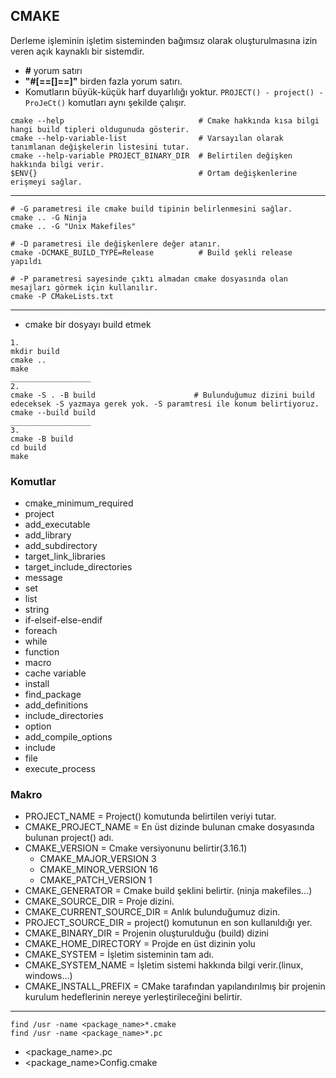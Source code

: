 ## CMAKE
Derleme işleminin işletim sisteminden bağımsız olarak oluşturulmasına izin veren açık kaynaklı bir sistemdir.
- **#** yorum satırı
- **"#[==[]==]"** birden fazla yorum satırı.
- Komutların büyük-küçük harf duyarlılığı yoktur. `PROJECT() - project() - ProJeCt()` komutları aynı şekilde çalışır.
```
cmake --help                              # Cmake hakkında kısa bilgi hangi build tipleri oldugunuda gösterir.
cmake --help-variable-list                # Varsayılan olarak tanımlanan değişkelerin listesini tutar.
cmake --help-variable PROJECT_BINARY_DIR  # Belirtilen değişken hakkında bilgi verir.
$ENV{}                                    # Ortam değişkenlerine erişmeyi sağlar. 
```
_____
```
# -G parametresi ile cmake build tipinin belirlenmesini sağlar.
cmake .. -G Ninja
cmake .. -G "Unix Makefiles"

# -D parametresi ile değişkenlere değer atanır. 
cmake -DCMAKE_BUILD_TYPE=Release          # Build şekli release yapıldı

# -P parametresi sayesinde çıktı almadan cmake dosyasında olan mesajları görmek için kullanılır.
cmake -P CMakeLists.txt
```
---
- cmake bir dosyayı build etmek

```
1.
mkdir build
cmake ..
make
__________________
2.
cmake -S . -B build                      # Bulunduğumuz dizini build edeceksek -S yazmaya gerek yok. -S paramtresi ile konum belirtiyoruz.
cmake --build build
__________________
3. 
cmake -B build
cd build
make
```
### Komutlar
- cmake_minimum_required
- project
- add_executable
- add_library
- add_subdirectory
- target_link_libraries
- target_include_directories
- message
- set
- list
- string
- if-elseif-else-endif
- foreach
- while
- function
- macro
- cache variable
- install
- find_package
- add_definitions
- include_directories
- option
- add_compile_options
- include
- file
- execute_process

### Makro
- PROJECT_NAME            = Project() komutunda belirtilen veriyi tutar.
- CMAKE_PROJECT_NAME      = En üst dizinde bulunan cmake dosyasında bulunan project() adı.
- CMAKE_VERSION           = Cmake versiyonunu belirtir(3.16.1)
    - CMAKE_MAJOR_VERSION 3
    - CMAKE_MINOR_VERSION 16
    - CMAKE_PATCH_VERSION 1
- CMAKE_GENERATOR          = Cmake build şeklini belirtir. (ninja makefiles...)
- CMAKE_SOURCE_DIR         = Proje dizini.
- CMAKE_CURRENT_SOURCE_DIR = Anlık bulunduğumuz dizin.
- PROJECT_SOURCE_DIR       = project() komutunun en son kullanıldığı yer.
- CMAKE_BINARY_DIR         = Projenin oluşturulduğu (build) dizini
- CMAKE_HOME_DIRECTORY     = Projde en üst dizinin yolu
- CMAKE_SYSTEM             = İşletim sisteminin tam adı.
- CMAKE_SYSTEM_NAME        = İşletim sistemi hakkında bilgi verir.(linux, windows...)
- CMAKE_INSTALL_PREFIX     = CMake tarafından yapılandırılmış bir projenin kurulum hedeflerinin nereye yerleştirileceğini belirtir.


____
```
find /usr -name <package_name>*.cmake
find /usr -name <package_name>*.pc
```

- <package_name>.pc
- <package_name>Config.cmake